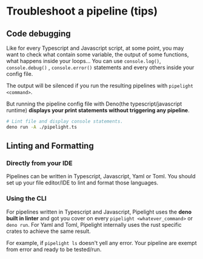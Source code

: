 # Troubleshoot a pipeline (tips)

## Code debugging

Like for every Typescript and Javascript script,
at some point, you may want to check what contain some variable, the output of some functions, what happens inside your loops...
You can use `console.log()`, `console.debug()` , `console.error()` statements and every others
inside your config file.

The output will be silenced if you run the resulting pipelines with `pipelight <command>`.

But running the pipeline config file with Deno(the typescript/javascript runtime)
**displays your print statements without triggering any pipeline**.

```sh
# Lint file and display console statements.
deno run -A ./pipelight.ts
```

## Linting and Formatting

### Directly from your IDE

Pipelines can be written in Typescript, Javascript, Yaml or Toml.
You should set up your file editor/IDE to lint and format those languages.

### Using the CLI

For pipelines written in Typescript and Javascript,
Pipelight uses the **deno built in linter** and got you cover on every `pipelight <whatever_command>` or `deno run`.
For Yaml and Toml, Pipelight internally uses the rust specific crates to achieve the same result.

For example, if `pipelight ls` doesn't yell any error.
Your pipeline are exempt from error and ready to be tested/run.
